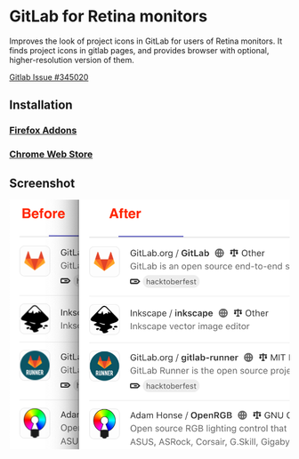 GitLab for Retina monitors
==========================

Improves the look of project icons in GitLab for users of Retina monitors.
It finds project icons in gitlab pages, and provides browser with optional, higher-resolution version of them.

[Gitlab Issue #345020](https://gitlab.com/gitlab-org/gitlab/-/issues/345020)

Installation
------------

### [Firefox Addons](https://addons.mozilla.org/en-US/firefox/addon/gitlab-sharp-avatars/)

### [Chrome Web Store](https://chrome.google.com/webstore/detail/gitlab-sharp-avatars/dilgopjfchgkenadmoapgbcphcoejfff)


Screenshot
----------

<img src="img/screenshot.png">
